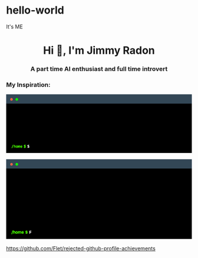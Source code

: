 # hello-world
It's ME

<h1 align="center">Hi 👋, I'm Jimmy Radon</h1>
<h3 align="center">A part time AI enthusiast and full time introvert</h3>

<p Here is a collection of my badges
</p>

<h3 align="left">My Inspiration:</h3>

![](https://github.com/Radon-Villanueva/hello-world/blob/main/terminal%20(1).gif)
</p>



![](https://github.com/Radon-Villanueva/hello-world/blob/main/terminal.gif)


</p>

https://github.com/Flet/rejected-github-profile-achievements

